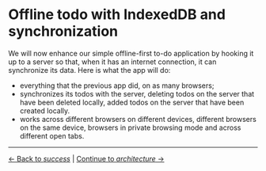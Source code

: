 # Offline todo with IndexedDB and synchronization

We will now enhance our simple offline-first to-do application by hooking it up to a server so that, when it has an internet connection, it can synchronize its data.  Here is what the app will do:

- everything that the previous app did, on as many browsers;
- synchronizes its todos with the server, deleting todos on the server that have been deleted locally, added todos on the server that have been created locally.
- works across different browsers on different devices, different browsers on the same device, browsers in private browsing mode and across different open tabs.

---

[← Back to *success*](../03-offline-todo/10-success) | [Continue to *architecture* →](01-architecture)

